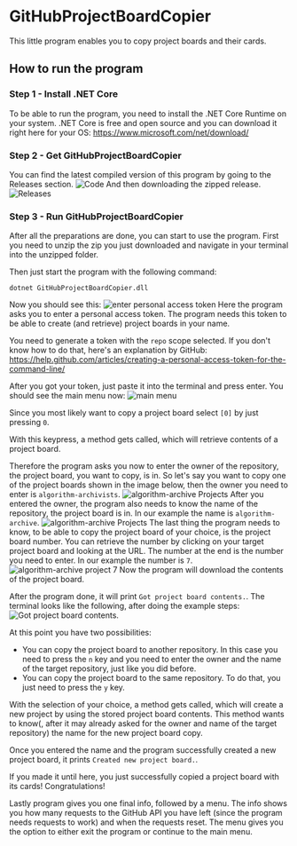 # GitHubProjectBoardCopier
This little program enables you to copy project boards and their cards.

## How to run the program

### Step 1 - Install .NET Core

To be able to run the program, you need to install the .NET Core Runtime on your system.
.NET Core is free and open source and you can download it right here for your OS: https://www.microsoft.com/net/download/

### Step 2 - Get GitHubProjectBoardCopier

You can find the latest compiled version of this program by going to the Releases section.
![Code](https://i.imgur.com/UI8O8E1.png)
And then downloading the zipped release.
![Releases](https://i.imgur.com/FTRnppi.png)

### Step 3 - Run GitHubProjectBoardCopier

After all the preparations are done, you can start to use the program.
First you need to unzip the zip you just downloaded and navigate in your terminal into the unzipped folder.

Then just start the program with the following command:
```
dotnet GitHubProjectBoardCopier.dll
```

Now you should see this:
![enter personal access token](https://i.imgur.com/1l2IuQb.png)
Here the program asks you to enter a personal access token.
The program needs this token to be able to create (and retrieve) project boards in your name.

You need to generate a token with the `repo` scope selected. If you don't know how to do that, here's an explanation by GitHub: https://help.github.com/articles/creating-a-personal-access-token-for-the-command-line/

After you got your token, just paste it into the terminal and press enter. You should see the main menu now:
![main menu](https://i.imgur.com/pnhgtDP.png)

Since you most likely want to copy a project board select `[0]` by just pressing `0`.

With this keypress, a method gets called, which will retrieve contents of a project board.

Therefore the program asks you now to enter the owner of the repository, the project board, you want to copy, is in.
So let's say you want to copy one of the project boards shown in the image below, then the owner you need to enter is `algorithm-archivists`.
![algorithm-archive Projects](https://i.imgur.com/MM1VMVu.png)
After you entered the owner, the program also needs to know the name of the repository, the project board is in.
In our example the name is `algorithm-archive`.
![algorithm-archive Projects](https://i.imgur.com/XOxjSiu.png)
The last thing the program needs to know, to be able to copy the project board of your choice, is the project board number.
You can retrieve the number by clicking on your target project board and looking at the URL. The number at the end is the number you need to enter.
In our example the number is `7`.
![algorithm-archive project 7](https://i.imgur.com/7VZ1VVE.png)
Now the program will download the contents of the project board.

After the program done, it will print `Got project board contents.`.
The terminal looks like the following, after doing the example steps:
![Got project board contents.](https://i.imgur.com/rDBL9Nf.png)

At this point you have two possibilities:
- You can copy the project board to another repository.
In this case you need to press the `n` key and you need to enter the owner and the name of the target repository, just like you did before.
- You can copy the project board to the same repository.
To do that, you just need to press the `y` key.

With the selection of your choice, a method gets called, which will create a new project by using the stored project board contents.
This method wants to know(, after it may already asked for the owner and name of the target repository) the name for the new project board copy.

Once you entered the name and the program successfully created a new project board, it prints `Created new project board.`.

If you made it until here, you just successfully copied a project board with its cards! Congratulations!

Lastly program gives you one final info, followed by a menu.
The info shows you how many requests to the GitHub API you have left (since the program needs requests to work) and when the requests reset.
The menu gives you the option to either exit the program or continue to the main menu.
